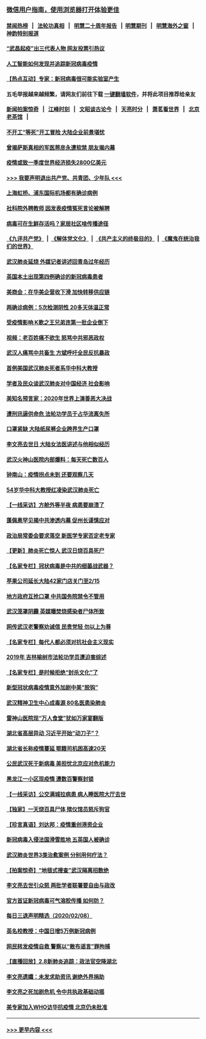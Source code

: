 ### [微信用户指南，使用浏览器打开体验更佳](https://github.com/gfw-breaker/banned-news1/blob/master/indexes/wechat-guide.md?t=0)
#### [禁闻热榜](热点新闻.md?t=0)  &nbsp;&nbsp;|&nbsp;&nbsp; [法轮功真相](https://github.com/gfw-breaker/truth/blob/master/README.md?t=0) &nbsp;&nbsp;|&nbsp;&nbsp; [明慧二十周年报告](https://github.com/gfw-breaker/mh-reports/blob/master/README.md?t=0) &nbsp;&nbsp;|&nbsp;&nbsp;[明慧期刊](https://github.com/gfw-breaker/mh-qikan) &nbsp;&nbsp;|&nbsp;&nbsp; [明慧海外之窗](https://github.com/gfw-breaker/mh-news/blob/master/README.md?t=0) &nbsp;&nbsp;|&nbsp;&nbsp; [神韵特别报道](https://github.com/gfw-breaker/mh-news/blob/master/shenyun.md?t=0)
#### [“武昌起疫”出三代表人物 网友投票引热议](../pages/nsc413/n11856402.md?t=02100544) 
#### [人工智能如何发现并追踪新冠病毒疫情](../pages/nsc413/n11856398.md?t=02100544) 
#### [【热点互动】专家：新冠病毒很可能实验室产生](../pages/nsc413/n11856378.md?t=02100544) 
#### 五毛举报越来越频繁，请网友们前往下载 [一键翻墙软件](https://github.com/gfw-breaker/ssr-accounts)，并将此项目推荐给亲友
#### [新闻拍案惊奇](https://github.com/gfw-breaker/banned-news1/blob/master/pages/link4.md) &nbsp;&nbsp;|&nbsp;&nbsp; [江峰时刻](https://github.com/gfw-breaker/banned-news1/blob/master/pages/link4.md) &nbsp;&nbsp;|&nbsp;&nbsp; [文昭谈古论今](https://github.com/gfw-breaker/banned-news1/blob/master/pages/link4.md) &nbsp;&nbsp;|&nbsp;&nbsp; [天亮时分](https://github.com/gfw-breaker/banned-news1/blob/master/pages/link4.md) &nbsp;&nbsp;|&nbsp;&nbsp; [萧茗看世界](https://github.com/gfw-breaker/banned-news1/blob/master/pages/link4.md) &nbsp;&nbsp;|&nbsp;&nbsp; [北京老茶馆](https://github.com/gfw-breaker/banned-news1/blob/master/pages/link4.md) &nbsp;&nbsp;|&nbsp;&nbsp; 
#### [不开工“等死”开工冒险 大陆企业前景堪忧](../pages/nsc413/n11856312.md?t=02100544) 
#### [曾揭萨斯真相的军医蒋彦永遭软禁 朋友揭内幕](../pages/nsc413/n11856342.md?t=02100544) 
#### [疫情或致一季度世界经济损失2800亿美元](../pages/nsc413/n11855639.md?t=02100544) 
#### [>>> 我要声明退出共产党、共青团、少年队 <<<](https://github.com/begood0513/goodnews/blob/master/quit/letter.md) 
#### [上海虹桥、浦东国际机场都有确诊病例](../pages/nsc413/n11856262.md?t=02100544) 
#### [社科院外聘教师 因发表疫情冤死言论被解聘](../pages/nsc413/n11856129.md?t=02100544) 
#### [病毒可在生鲜存活吗？家居社区啥传播途径](../pages/nsc413/n11856279.md?t=02100544) 
#### [《九评共产党》](https://github.com/begood0513/9ping.md/blob/master/README.md) &nbsp;|&nbsp; [《解体党文化》](../../../../jtdwh.md/blob/master/README.md)  &nbsp;|&nbsp; [《共产主义的终极目的》](../../../../gczydzjmd.md/blob/master/README.md) &nbsp;|&nbsp; [《魔鬼在统治我们的世界》](../../../../mgztzwmdsj.md/blob/master/README.md) 
#### [武汉肺炎延烧 外媒记者讲述回青岛过年经历](../pages/nsc413/n11856159.md?t=02100544) 
#### [英国本土出现第四例确诊的新冠病毒患者](../pages/nsc413/n11855930.md?t=02100544) 
#### [美商会：在华美企营收下滑 加快转移供应链](../pages/nsc413/n11855334.md?t=02100544) 
#### [两确诊病例：5次检测阴性 20多天体温正常](../pages/nsc413/n11855576.md?t=02100544) 
#### [受疫情影响 K歌之王兄弟连第一批企业倒下](../pages/nsc413/n11855001.md?t=02100544) 
#### [视频：老百姓痛不欲生 怒骂中共邪恶政权](../pages/nsc413/n11855080.md?t=02100544) 
#### [武汉人痛骂中共畜生 方斌呼吁全民反抗暴政](../pages/nsc413/n11855386.md?t=02100544) 
#### [首例美国武汉肺炎死者系华中科大教授](../pages/nsc413/n11855500.md?t=02100544) 
#### [学者及民众谈武汉肺炎对中国经济 社会影响](../pages/nsc413/n11855475.md?t=02100544) 
#### [美知名预言家：2020年世界上演善恶大决战](../pages/nsc413/n11855418.md?t=02100544) 
#### [遭刑讯逼供命危 法轮功学员于占华流离失所](../pages/nsc413/n11853979.md?t=02100544) 
#### [口罩紧缺 大陆纸尿裤企业跨界生产口罩](../pages/nsc413/n11854879.md?t=02100544) 
#### [李文亮去世日 大陆女法医讲述与他相似经历](../pages/nsc413/n11855213.md?t=02100544) 
#### [武汉火神山医院内部爆料：每天死亡数百人](../pages/nsc413/n11855017.md?t=02100544) 
#### [钟南山：疫情拐点未到 还要观察几天](../pages/nsc413/n11854504.md?t=02100544) 
#### [54岁华中科大教授红凌染武汉肺炎死亡](../pages/nsc413/n11854889.md?t=02100544) 
#### [【一线采访】方舱外等半夜 病患要崩溃了](../pages/nsc413/n11854786.md?t=02100544) 
#### [蓬佩奥罕见揭中共渗透内幕 促州长谨慎应对](../pages/nsc413/n11854685.md?t=02100544) 
#### [政治局常委会要求落空 新医学专家否定老专家](../pages/nsc413/n11852540.md?t=02100544) 
#### [【更新】肺炎死亡惊人 武汉日烧百具死尸](../pages/nsc413/n11801312.md?t=02100544) 
#### [【名家专栏】冠状病毒是中共的细菌战武器？](../pages/nsc413/n11854546.md?t=02100544) 
#### [苹果公司延长大陆42家门店关门至2/15](../pages/nsc413/n11854605.md?t=02100544) 
#### [地方政府互抢口罩 中共国务院禁令不管用](../pages/nsc413/n11854459.md?t=02100544) 
#### [武汉笼罩阴霾 英媒曝焚烧感染者尸体所致](../pages/nsc413/n11854482.md?t=02100544) 
#### [网传武汉老警察劝诫信 民贵党轻 勿以上为尊](../pages/nsc413/n11854494.md?t=02100544) 
#### [【名家专栏】每代人都必须对抗社会主义现实](../pages/nsc413/n11831412.md?t=02100544) 
#### [2019年 吉林榆树市法轮功学员遭迫害综述](../pages/nsc413/n11849574.md?t=02100544) 
#### [【名家专栏】是时候拒绝“封杀文化”了](../pages/nsc413/n11814093.md?t=02100544) 
#### [新型冠状病毒疫情意外加剧中美“脱钩”](../pages/nsc413/n11854475.md?t=02100544) 
#### [武汉精神卫生中心成毒源 80名医患染肺炎](../pages/nsc413/n11854415.md?t=02100544) 
#### [雷神山医院现“万人食堂”犹如万家宴翻版](../pages/nsc413/n11854454.md?t=02100544) 
#### [湖北省高层异动 习近平开始“动刀子”？](../pages/nsc413/n11854313.md?t=02100544) 
#### [湖北省长称疫情蔓延 鄂籍司机困高速20天](../pages/nsc413/n11854382.md?t=02100544) 
#### [公民武汉死于新病毒 美担忧北京应对危机能力](../pages/nsc413/n11854331.md?t=02100544) 
#### [黑龙江一小区现疫情 遭数百警察封锁](../pages/nsc413/n11854347.md?t=02100544) 
#### [【一线采访】公交满城拉病患 病人睡医院大厅去世](../pages/nsc413/n11854322.md?t=02100544) 
#### [【独家】一天烧百具尸体 殡仪馆员怒斥狗官](../pages/nsc413/n11853323.md?t=02100544) 
#### [【珍言真语】刘达邦：疫情重创港资企业](../pages/nsc413/n11854274.md?t=02100544) 
#### [新冠病毒入侵法国滑雪胜地 五英国人被确诊](../pages/nsc413/n11854307.md?t=02100544) 
#### [武汉肺炎世界3类治愈案例 分别用何疗法？](../pages/nsc413/n11854231.md?t=02100544) 
#### [【拍案惊奇】“地毯式搜查”武汉隔离招数绝](../pages/nsc413/n11853334.md?t=02100544) 
#### [李文亮去世引众怒 两批学者联署要自由与政改](../pages/nsc413/n11854100.md?t=02100544) 
#### [官方首证新冠病毒可气溶胶传播 如何防？](../pages/nsc413/n11854210.md?t=02100544) 
#### [每日三退声明精选（2020/02/08）](../pages/nsc413/n11854227.md?t=02100544) 
#### [英名校教授：中国日增5万例新冠病例](../pages/nsc413/n11854174.md?t=02100544) 
#### [网民转发疫情自救 警察以“散布谣言”罪拘捕](../pages/nsc413/n11854110.md?t=02100544) 
#### [【直播回放】2.8新肺炎追踪：政法官空降湖北](../pages/nsc413/n11854028.md?t=02100544) 
#### [李文亮遗孀：未发求助资讯 谢绝外界捐助](../pages/nsc413/n11854067.md?t=02100544) 
#### [李文亮之死加剧危机 令中共执政基础动摇](../pages/nsc413/n11854003.md?t=02100544) 
#### [美专家加入WHO访华抗疫情 北京仍未批准](../pages/nsc413/n11854043.md?t=02100544) 

----
#### [ >>> 更早内容 <<< ](../indexes/nsc413-earlier.md)
